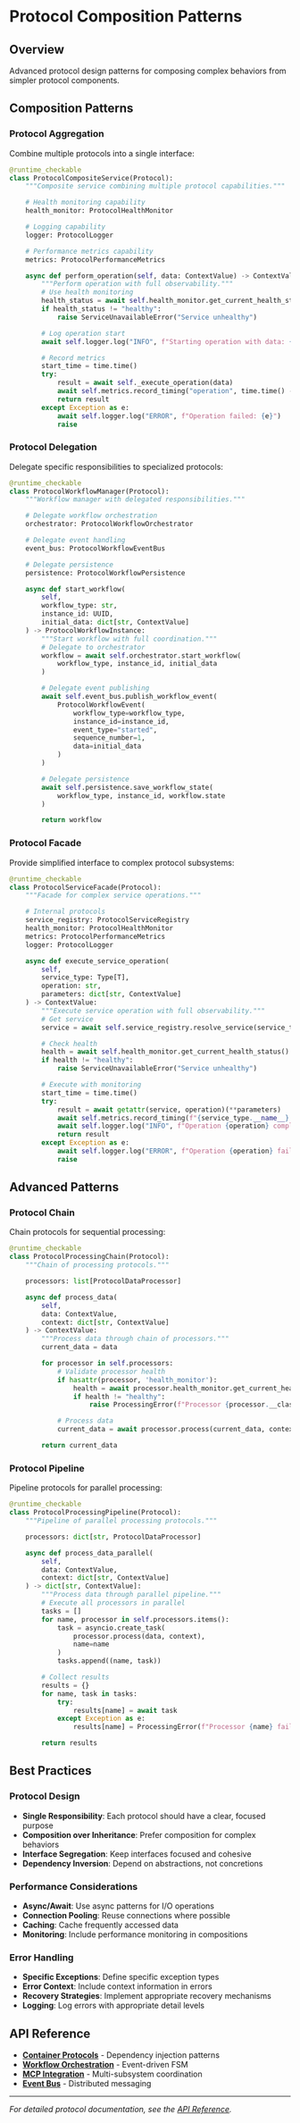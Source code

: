 # Protocol Composition Patterns

## Overview

Advanced protocol design patterns for composing complex behaviors from simpler protocol components.

## Composition Patterns

### Protocol Aggregation

Combine multiple protocols into a single interface:

```python
@runtime_checkable
class ProtocolCompositeService(Protocol):
    """Composite service combining multiple protocol capabilities."""

    # Health monitoring capability
    health_monitor: ProtocolHealthMonitor

    # Logging capability
    logger: ProtocolLogger

    # Performance metrics capability
    metrics: ProtocolPerformanceMetrics

    async def perform_operation(self, data: ContextValue) -> ContextValue:
        """Perform operation with full observability."""
        # Use health monitoring
        health_status = await self.health_monitor.get_current_health_status()
        if health_status != "healthy":
            raise ServiceUnavailableError("Service unhealthy")

        # Log operation start
        await self.logger.log("INFO", f"Starting operation with data: {data}")

        # Record metrics
        start_time = time.time()
        try:
            result = await self._execute_operation(data)
            await self.metrics.record_timing("operation", time.time() - start_time)
            return result
        except Exception as e:
            await self.logger.log("ERROR", f"Operation failed: {e}")
            raise
```

### Protocol Delegation

Delegate specific responsibilities to specialized protocols:

```python
@runtime_checkable
class ProtocolWorkflowManager(Protocol):
    """Workflow manager with delegated responsibilities."""

    # Delegate workflow orchestration
    orchestrator: ProtocolWorkflowOrchestrator

    # Delegate event handling
    event_bus: ProtocolWorkflowEventBus

    # Delegate persistence
    persistence: ProtocolWorkflowPersistence

    async def start_workflow(
        self,
        workflow_type: str,
        instance_id: UUID,
        initial_data: dict[str, ContextValue]
    ) -> ProtocolWorkflowInstance:
        """Start workflow with full coordination."""
        # Delegate to orchestrator
        workflow = await self.orchestrator.start_workflow(
            workflow_type, instance_id, initial_data
        )

        # Delegate event publishing
        await self.event_bus.publish_workflow_event(
            ProtocolWorkflowEvent(
                workflow_type=workflow_type,
                instance_id=instance_id,
                event_type="started",
                sequence_number=1,
                data=initial_data
            )
        )

        # Delegate persistence
        await self.persistence.save_workflow_state(
            workflow_type, instance_id, workflow.state
        )

        return workflow
```

### Protocol Facade

Provide simplified interface to complex protocol subsystems:

```python
@runtime_checkable
class ProtocolServiceFacade(Protocol):
    """Facade for complex service operations."""

    # Internal protocols
    service_registry: ProtocolServiceRegistry
    health_monitor: ProtocolHealthMonitor
    metrics: ProtocolPerformanceMetrics
    logger: ProtocolLogger

    async def execute_service_operation(
        self,
        service_type: Type[T],
        operation: str,
        parameters: dict[str, ContextValue]
    ) -> ContextValue:
        """Execute service operation with full observability."""
        # Get service
        service = await self.service_registry.resolve_service(service_type)

        # Check health
        health = await self.health_monitor.get_current_health_status()
        if health != "healthy":
            raise ServiceUnavailableError("Service unhealthy")

        # Execute with monitoring
        start_time = time.time()
        try:
            result = await getattr(service, operation)(**parameters)
            await self.metrics.record_timing(f"{service_type.__name__}.{operation}", time.time() - start_time)
            await self.logger.log("INFO", f"Operation {operation} completed successfully")
            return result
        except Exception as e:
            await self.logger.log("ERROR", f"Operation {operation} failed: {e}")
            raise
```

## Advanced Patterns

### Protocol Chain

Chain protocols for sequential processing:

```python
@runtime_checkable
class ProtocolProcessingChain(Protocol):
    """Chain of processing protocols."""

    processors: list[ProtocolDataProcessor]

    async def process_data(
        self,
        data: ContextValue,
        context: dict[str, ContextValue]
    ) -> ContextValue:
        """Process data through chain of processors."""
        current_data = data

        for processor in self.processors:
            # Validate processor health
            if hasattr(processor, 'health_monitor'):
                health = await processor.health_monitor.get_current_health_status()
                if health != "healthy":
                    raise ProcessingError(f"Processor {processor.__class__.__name__} unhealthy")

            # Process data
            current_data = await processor.process(current_data, context)

        return current_data
```

### Protocol Pipeline

Pipeline protocols for parallel processing:

```python
@runtime_checkable
class ProtocolProcessingPipeline(Protocol):
    """Pipeline of parallel processing protocols."""

    processors: dict[str, ProtocolDataProcessor]

    async def process_data_parallel(
        self,
        data: ContextValue,
        context: dict[str, ContextValue]
    ) -> dict[str, ContextValue]:
        """Process data through parallel pipeline."""
        # Execute all processors in parallel
        tasks = []
        for name, processor in self.processors.items():
            task = asyncio.create_task(
                processor.process(data, context),
                name=name
            )
            tasks.append((name, task))

        # Collect results
        results = {}
        for name, task in tasks:
            try:
                results[name] = await task
            except Exception as e:
                results[name] = ProcessingError(f"Processor {name} failed: {e}")

        return results
```

## Best Practices

### Protocol Design

- **Single Responsibility**: Each protocol should have a clear, focused purpose
- **Composition over Inheritance**: Prefer composition for complex behaviors
- **Interface Segregation**: Keep interfaces focused and cohesive
- **Dependency Inversion**: Depend on abstractions, not concretions

### Performance Considerations

- **Async/Await**: Use async patterns for I/O operations
- **Connection Pooling**: Reuse connections where possible
- **Caching**: Cache frequently accessed data
- **Monitoring**: Include performance monitoring in compositions

### Error Handling

- **Specific Exceptions**: Define specific exception types
- **Error Context**: Include context information in errors
- **Recovery Strategies**: Implement appropriate recovery mechanisms
- **Logging**: Log errors with appropriate detail levels

## API Reference

- **[Container Protocols](api-reference/container.md)** - Dependency injection patterns
- **[Workflow Orchestration](api-reference/workflow-orchestration.md)** - Event-driven FSM
- **[MCP Integration](api-reference/mcp.md)** - Multi-subsystem coordination
- **[Event Bus](api-reference/event-bus.md)** - Distributed messaging

---

*For detailed protocol documentation, see the [API Reference](api-reference/README.md).*
